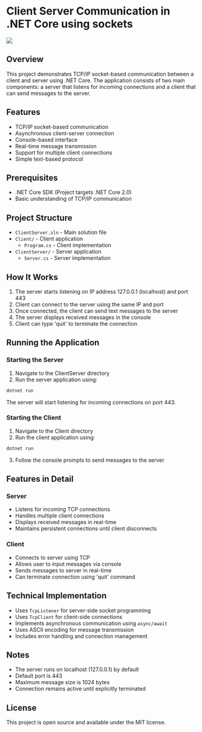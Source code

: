 # Client Server Communication in .NET Core using sockets

<img src="https://i.imgur.com/OLAkD0Y.png">

## Overview
This project demonstrates TCP/IP socket-based communication between a client and server using .NET Core. The application consists of two main components: a server that listens for incoming connections and a client that can send messages to the server.

## Features
- TCP/IP socket-based communication
- Asynchronous client-server connection
- Console-based interface
- Real-time message transmission
- Support for multiple client connections
- Simple text-based protocol

## Prerequisites
- .NET Core SDK (Project targets .NET Core 2.0)
- Basic understanding of TCP/IP communication

## Project Structure
- `ClientServer.sln` - Main solution file
- `Client/` - Client application
  - `Program.cs` - Client implementation
- `ClientServer/` - Server application
  - `Server.cs` - Server implementation

## How It Works
1. The server starts listening on IP address 127.0.0.1 (localhost) and port 443
2. Client can connect to the server using the same IP and port
3. Once connected, the client can send text messages to the server
4. The server displays received messages in the console
5. Client can type 'quit' to terminate the connection

## Running the Application

### Starting the Server
1. Navigate to the ClientServer directory
2. Run the server application using:
```bash
dotnet run
```
The server will start listening for incoming connections on port 443.

### Starting the Client
1. Navigate to the Client directory
2. Run the client application using:
```bash
dotnet run
```
3. Follow the console prompts to send messages to the server

## Features in Detail
### Server
- Listens for incoming TCP connections
- Handles multiple client connections
- Displays received messages in real-time
- Maintains persistent connections until client disconnects

### Client
- Connects to server using TCP
- Allows user to input messages via console
- Sends messages to server in real-time
- Can terminate connection using 'quit' command

## Technical Implementation
- Uses `TcpListener` for server-side socket programming
- Uses `TcpClient` for client-side connections
- Implements asynchronous communication using `async/await`
- Uses ASCII encoding for message transmission
- Includes error handling and connection management

## Notes
- The server runs on localhost (127.0.0.1) by default
- Default port is 443
- Maximum message size is 1024 bytes
- Connection remains active until explicitly terminated

## License
This project is open source and available under the MIT license.
